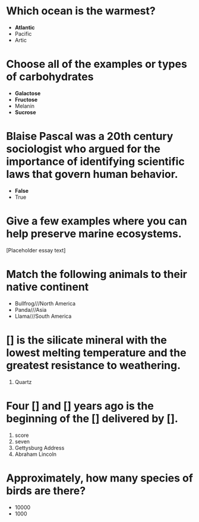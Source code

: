 # Which ocean is the warmest?

- **Atlantic**
- Pacific
- Artic

# Choose all of the examples or types of carbohydrates

- **Galactose**
- **Fructose**
- Melanin
- **Sucrose**

# Blaise Pascal was a 20th century sociologist who argued for the importance of identifying scientific laws that govern human behavior. 

- **False**
- True

# Give a few examples where you can help preserve marine ecosystems. 
[Placeholder essay text]

# Match the following animals to their native continent

- Bullfrog///North America
- Panda///Asia
- Llama///South America

# [] is the silicate mineral with the lowest melting temperature and the greatest resistance to weathering.

1. Quartz

# Four [] and [] years ago is the beginning of the [] delivered by [].

1. score
2. seven
3. Gettysburg Address
4. Abraham Lincoln

# Approximately, how many species of birds are there?

- 10000
- 1000